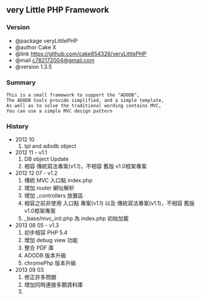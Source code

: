 ## very Little PHP Framework

### Version
*  @package     veryLittlePHP
*  @author      Cake X
*  @link        https://github.com/cake654326/veryLittlePHP
*  @mail        c782172004@gmail.com
*  @version     1.3.5

### Summary
	This is a small framework to support the "ADODB",
	The ADODB tools provide simplified, and a simple template,
	As well as to solve the traditional wording contains MVC,
	You can use a simple MVC design pattern

### History
*  2012 10
	1. tpl and adodb object
*  2012 11     - v1.1
	1. DB object Update
	2. 相容 傳統寫法專案(v1.1)，不相容 舊版 v1.0框架專案
*  2012 12 07  - v1.2
	1. 傳統 MVC 入口點 index.php
	2. 增加 router 網址解析 
	3. 增加 _controllers 放置區
	4. 相容之前非使用 入口點 專案(v1.1) 以及 傳統寫法專案(v1.1)，不相容 舊版 v1.0框架專案
	5. _base/mvc_init.php 為 index.php 初始加載
*  2013 08 05  - v1.3
	1. 初步相容 PHP 5.4
	2. 增加 debug view 功能
	3. 整合 PDF 庫
	4. ADODB 版本升級
	5. chromePhp 版本升級
*  2013 09 03
	1. 修正許多問題
	2. 增加同時連接多顆資料庫
	3.   

